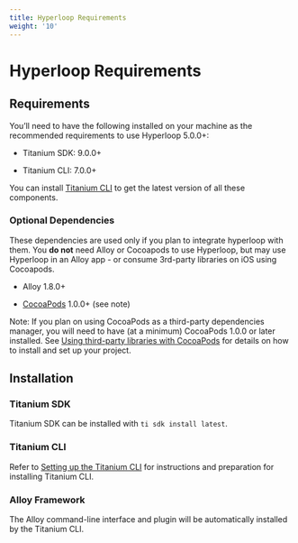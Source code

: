 ```yaml
---
title: Hyperloop Requirements
weight: '10'
---
```


# Hyperloop Requirements

## Requirements

You’ll need to have the following installed on your machine as the recommended requirements to use Hyperloop 5.0.0+:

* Titanium SDK: 9.0.0+

* Titanium CLI: 7.0.0+

You can install [Titanium CLI](https://https://github.com/tidev/titanium) to get the latest version of all these components.

### Optional Dependencies

These dependencies are used only if you plan to integrate hyperloop with them. You **do not** need Alloy or Cocoapods to use Hyperloop, but may use Hyperloop in an Alloy app - or consume 3rd-party libraries on iOS using Cocoapods.

* Alloy 1.8.0+

* [CocoaPods](https://cocoapods.org/) 1.0.0+ (see note)

Note: If you plan on using CocoaPods as a third-party dependencies manager, you will need to have (at a minimum) CocoaPods 1.0.0 or later installed. See [Using third-party libraries with CocoaPods](/guide/Titanium_SDK/Titanium_SDK_Guide/Hyperloop/Hyperloop_Guides/iOS_Hyperloop_Programming_Guide/#cocoapods) for details on how to install and set up your project.

## Installation

### Titanium SDK

Titanium SDK can be installed with `ti sdk install latest`.

### Titanium CLI

Refer to [Setting up the Titanium CLI](/guide/Titanium_SDK/Titanium_SDK_Guide/Titanium_Command-Line_Interface_Reference/Appcelerator_CLI_Getting_Started/) for instructions and preparation for installing Titanium CLI.

### Alloy Framework

The Alloy command-line interface and plugin will be automatically installed by the Titanium CLI.
